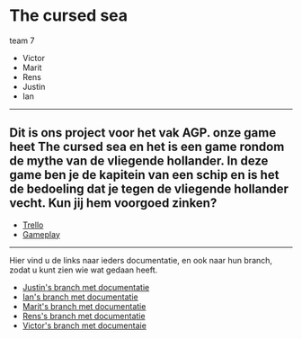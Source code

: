 # The cursed sea
team 7
* Victor
* Marit
* Rens
* Justin
* Ian
---
Dit is ons project voor het vak AGP. onze game heet The cursed sea en het is een game rondom de mythe van de vliegende hollander. In deze game ben je de kapitein van een schip en is het de bedoeling dat je tegen de vliegende hollander vecht. Kun jij hem voorgoed zinken?
---
* [Trello](https://trello.com/b/bm7fRTja/mythe-team-7)
* [Gameplay](https://www.youtube.com/watch?v=6yvcBH0y7oc)
---
Hier vind u de links naar ieders documentatie, en ook naar hun branch, zodat u kunt zien wie wat gedaan heeft.

* [Justin's branch met documentatie](https://github.com/JustinvdLans/Mythe/tree/JustinvdLans-Branch)
* [Ian's branch met documentatie](https://github.com/JustinvdLans/Mythe/tree/Ian's-Branch)
* [Marit's branch met documentatie](https://github.com/JustinvdLans/Mythe/tree/Marit's-branch)
* [Rens's branch met documentatie](https://github.com/JustinvdLans/Mythe/tree/Ren's-branch)
* [Victor's branch met documentaie](https://github.com/JustinvdLans/Mythe/tree/Victor's-branch)
